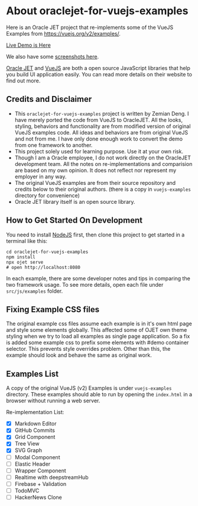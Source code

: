# About oraclejet-for-vuejs-examples

Here is an Oracle JET project that re-implements some of the 
VueJS Examples from https://vuejs.org/v2/examples/.

[Live Demo is Here](https://raw.githack.com/zemian/oraclejet-for-vuejs-examples-demo/master/web/index.html)

We also have some [screenshots here](docs/screenshots.md).

[Oracle JET](https://www.oracle.com/webfolder/technetwork/jet/index.html) and 
[VueJS]([https://vuejs.org/) are both a open source JavaScript libraries that 
help you build UI application easily. You can read more details on their website
to find out more.

## Credits and Disclaimer

- This `oraclejet-for-vuejs-examples` project is written by Zemian Deng.
  I have merely ported the code from VueJS to OracleJET. All the looks, styling, 
  behaviors and functionality are from modified version of original VueJS examples code.
  All ideas and behaviors are from original VueJS and not from me. I have only done
  enough work to convert the demo from one framework to another.
- This project solely used for learning purpose. Use it at your own risk.
- Though I am a Oracle employee, I do not work directly
  on the OracleJET development team. All the notes on re-implementations and comparision
  are based on my own opinion. It does not reflect nor represent my employer in any way. 
- The original VueJS examples are from their source repository and credits below to their 
  original authors.
  (there is a copy in `vuejs-examples` directory for convenience)
- Oracle JET library itself is an open source library.

## How to Get Started On Development

You need to install [NodeJS](https://nodejs.org/en/) first, then clone this project to 
get started in a terminal like this:

```
cd oraclejet-for-vuejs-examples
npm install
npx ojet serve
# open http://localhost:8080
```

In each example, there are some developer notes and tips in
comparing the two framework usage. To see more details, open each
file under `src/js/examples` folder.

## Fixing Example CSS files

The original example css files assume each example is in it's own html page
and style some elements globally. This affected some of OJET own theme styling
when we try to load all examples as single page application. So a fix is added 
some example css to prefix some elements with #demo container selector. This 
prevents style overrides problem. Other than this, the example should look
and behave the same as original work.

## Examples List

A copy of the original VueJS (v2) Examples is under `vuejs-examples` 
directory. These examples should able to run by opening the `index.html` 
in a browser without running a web server. 

Re-implementation List:

- [x] Markdown Editor
- [x] GitHub Commits
- [x] Grid Component
- [x] Tree View
- [x] SVG Graph
- [ ] Modal Component
- [ ] Elastic Header
- [ ] Wrapper Component
- [ ] Realtime with deepstreamHub
- [ ] Firebase + Validation
- [ ] TodoMVC
- [ ] HackerNews Clone
